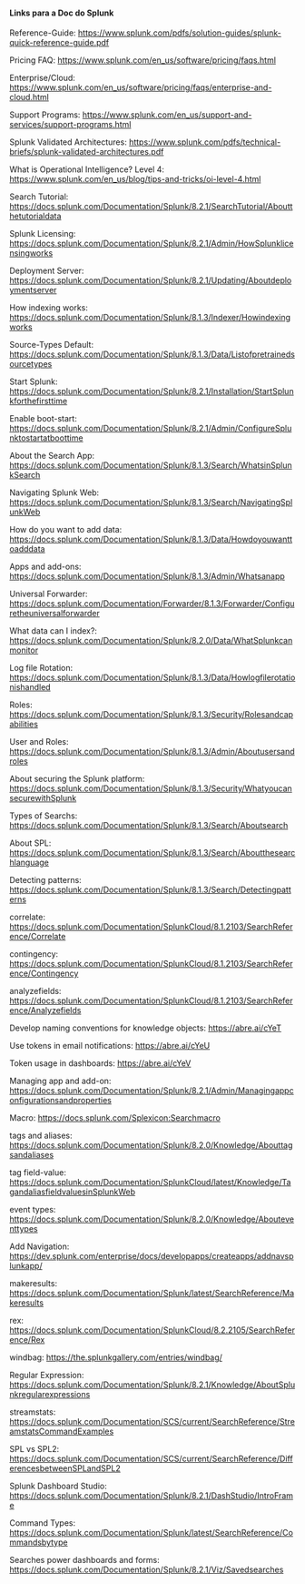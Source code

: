 
#### Links para a Doc do Splunk

Reference-Guide: https://www.splunk.com/pdfs/solution-guides/splunk-quick-reference-guide.pdf

Pricing FAQ: https://www.splunk.com/en_us/software/pricing/faqs.html

Enterprise/Cloud: https://www.splunk.com/en_us/software/pricing/faqs/enterprise-and-cloud.html

Support Programs: https://www.splunk.com/en_us/support-and-services/support-programs.html

Splunk Validated Architectures: https://www.splunk.com/pdfs/technical-briefs/splunk-validated-architectures.pdf

What is Operational Intelligence? Level 4: https://www.splunk.com/en_us/blog/tips-and-tricks/oi-level-4.html

Search Tutorial: https://docs.splunk.com/Documentation/Splunk/8.2.1/SearchTutorial/Aboutthetutorialdata

Splunk Licensing: https://docs.splunk.com/Documentation/Splunk/8.2.1/Admin/HowSplunklicensingworks

Deployment Server: https://docs.splunk.com/Documentation/Splunk/8.2.1/Updating/Aboutdeploymentserver

How indexing works: https://docs.splunk.com/Documentation/Splunk/8.1.3/Indexer/Howindexingworks

Source-Types Default: https://docs.splunk.com/Documentation/Splunk/8.1.3/Data/Listofpretrainedsourcetypes

Start Splunk: https://docs.splunk.com/Documentation/Splunk/8.2.1/Installation/StartSplunkforthefirsttime

Enable boot-start: https://docs.splunk.com/Documentation/Splunk/8.2.1/Admin/ConfigureSplunktostartatboottime

About the Search App: https://docs.splunk.com/Documentation/Splunk/8.1.3/Search/WhatsinSplunkSearch

Navigating Splunk Web: https://docs.splunk.com/Documentation/Splunk/8.1.3/Search/NavigatingSplunkWeb

How do you want to add data: https://docs.splunk.com/Documentation/Splunk/8.1.3/Data/Howdoyouwanttoadddata

Apps and add-ons: https://docs.splunk.com/Documentation/Splunk/8.1.3/Admin/Whatsanapp

Universal Forwarder: https://docs.splunk.com/Documentation/Forwarder/8.1.3/Forwarder/Configuretheuniversalforwarder

What data can I index?: https://docs.splunk.com/Documentation/Splunk/8.2.0/Data/WhatSplunkcanmonitor

Log file Rotation: https://docs.splunk.com/Documentation/Splunk/8.1.3/Data/Howlogfilerotationishandled

Roles: https://docs.splunk.com/Documentation/Splunk/8.1.3/Security/Rolesandcapabilities

User and Roles: https://docs.splunk.com/Documentation/Splunk/8.1.3/Admin/Aboutusersandroles

About securing the Splunk platform: https://docs.splunk.com/Documentation/Splunk/8.1.3/Security/WhatyoucansecurewithSplunk

Types of Searchs: https://docs.splunk.com/Documentation/Splunk/8.1.3/Search/Aboutsearch

About SPL: https://docs.splunk.com/Documentation/Splunk/8.1.3/Search/Aboutthesearchlanguage

Detecting patterns: https://docs.splunk.com/Documentation/Splunk/8.1.3/Search/Detectingpatterns

correlate: https://docs.splunk.com/Documentation/SplunkCloud/8.1.2103/SearchReference/Correlate

contingency: https://docs.splunk.com/Documentation/SplunkCloud/8.1.2103/SearchReference/Contingency

analyzefields: https://docs.splunk.com/Documentation/SplunkCloud/8.1.2103/SearchReference/Analyzefields

Develop naming conventions for knowledge objects: https://abre.ai/cYeT

Use tokens in email notifications: https://abre.ai/cYeU

Token usage in dashboards: https://abre.ai/cYeV

Managing app and add-on: https://docs.splunk.com/Documentation/Splunk/8.2.1/Admin/Managingappconfigurationsandproperties

Macro: https://docs.splunk.com/Splexicon:Searchmacro

tags and aliases: https://docs.splunk.com/Documentation/Splunk/8.2.0/Knowledge/Abouttagsandaliases

tag field-value: https://docs.splunk.com/Documentation/SplunkCloud/latest/Knowledge/TagandaliasfieldvaluesinSplunkWeb

event types: https://docs.splunk.com/Documentation/Splunk/8.2.0/Knowledge/Abouteventtypes

Add Navigation: https://dev.splunk.com/enterprise/docs/developapps/createapps/addnavsplunkapp/

makeresults: https://docs.splunk.com/Documentation/Splunk/latest/SearchReference/Makeresults

rex: https://docs.splunk.com/Documentation/SplunkCloud/8.2.2105/SearchReference/Rex

windbag: https://the.splunkgallery.com/entries/windbag/

Regular Expression: https://docs.splunk.com/Documentation/Splunk/8.2.1/Knowledge/AboutSplunkregularexpressions

streamstats: https://docs.splunk.com/Documentation/SCS/current/SearchReference/StreamstatsCommandExamples

SPL vs SPL2: https://docs.splunk.com/Documentation/SCS/current/SearchReference/DifferencesbetweenSPLandSPL2

Splunk Dashboard Studio: https://docs.splunk.com/Documentation/Splunk/8.2.1/DashStudio/IntroFrame

Command Types: https://docs.splunk.com/Documentation/Splunk/latest/SearchReference/Commandsbytype

Searches power dashboards and forms: https://docs.splunk.com/Documentation/Splunk/8.2.1/Viz/Savedsearches


